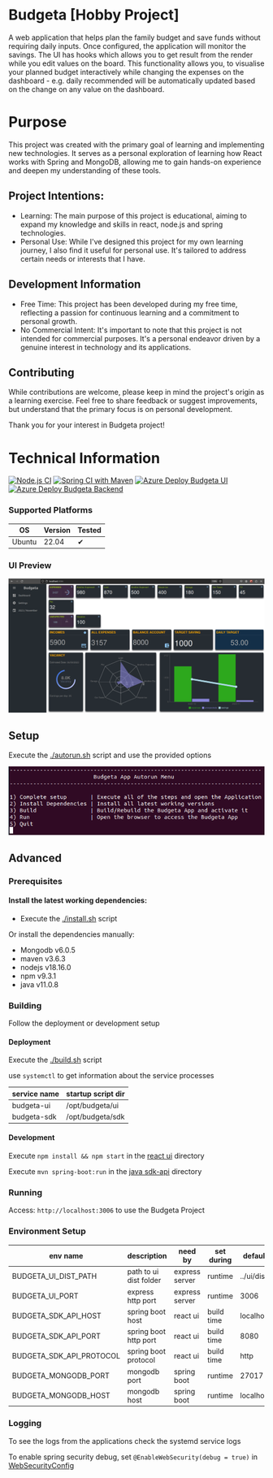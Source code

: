 # Budgeta [Hobby Project]
A web application that helps plan the family budget and save funds without requiring daily inputs. 
Once configured, the application will monitor the savings. The UI has hooks which allows you to get result from the render while you edit values on the board. This functionality allows you, to visualise your planned budget interactively while changing the expenses on the dashboard - e.g. daily recommended will be automatically updated based on the change on any value on the dashboard.

# Purpose
This project was created with the primary goal of learning and implementing new technologies. It serves as a personal exploration of learning how React works with Spring and MongoDB, allowing me to gain hands-on experience and deepen my understanding of these tools.

## Project Intentions:
- Learning: The main purpose of this project is educational, aiming to expand my knowledge and skills in react, node.js and spring technologies.
- Personal Use: While I've designed this project for my own learning journey, I also find it useful for personal use. It's tailored to address certain needs or interests that I have.

## Development Information
- Free Time: This project has been developed during my free time, reflecting a passion for continuous learning and a commitment to personal growth.
- No Commercial Intent: It's important to note that this project is not intended for commercial purposes. It's a personal endeavor driven by a genuine interest in technology and its applications.

## Contributing
While contributions are welcome, please keep in mind the project's origin as a learning exercise. Feel free to share feedback or suggest improvements, but understand that the primary focus is on personal development.

Thank you for your interest in Budgeta project!

# Technical Information

[![Node.js CI](https://github.com/stlevkov/budgeta/actions/workflows/node.js.yml/badge.svg?branch=main)](https://github.com/stlevkov/budgeta/actions/workflows/node.js.yml)  [![Spring CI with Maven](https://github.com/stlevkov/budgeta/actions/workflows/maven.yml/badge.svg?branch=main)](https://github.com/stlevkov/budgeta/actions/workflows/maven.yml)  [![Azure Deploy Budgeta UI](https://github.com/stlevkov/budgeta/actions/workflows/azure-main-budgeta-ui.yml/badge.svg)](https://github.com/stlevkov/budgeta/actions/workflows/azure-main-budgeta-ui.yml)  [![Azure Deploy Budgeta Backend](https://github.com/stlevkov/budgeta/actions/workflows/azure-main-budgeta-sdk-api.yml/badge.svg?branch=main)](https://github.com/stlevkov/budgeta/actions/workflows/azure-main-budgeta-sdk-api.yml)

### Supported Platforms

| OS     | Version | Tested |
| ------ | ------- | ------ |
| Ubuntu | 22.04   |    ✔   |

### UI Preview
![demo image not available](resources/budgeta_demo_preview_unreleased.png?raw=true)

## Setup
Execute the [./autorun.sh](./setup/autorun.sh) script and use the provided options

![autorun image not available](resources/autorun.png?raw=true)

## Advanced
### Prerequisites
#### Install the latest working dependencies:

- Execute the [./install.sh](./setup/install.sh) script

Or install the dependencies manually:
- Mongodb v6.0.5
- maven v3.6.3
- nodejs v18.16.0
- npm v9.3.1
- java v11.0.8

### Building

Follow the deployment or development setup

#### Deployment
Execute the [./build.sh](./setup/build.sh) script

use `systemctl` to get information about the service processes

| service name | startup script dir |
| ------------ |--------------------|
| budgeta-ui   | /opt/budgeta/ui    |
| budgeta-sdk  | /opt/budgeta/sdk   |

#### Development
Execute `npm install && npm start` in the [react ui](./ui/README.md) directory

Execute  `mvn spring-boot:run` in the [java sdk-api](./sdk-api/README.md) directory

### Running
Access:
``` http://localhost:3006 ``` to use the Budgeta Project

### Environment Setup

| env name                 | description            | need by        | set during | default    |
|--------------------------|------------------------|----------------|------------|------------|
| BUDGETA_UI_DIST_PATH     | path to ui dist folder | express server | runtime    | ../ui/dist |
| BUDGETA_UI_PORT          | express http port      | express server | runtime    | 3006       |
| BUDGETA_SDK_API_HOST     | spring boot host       | react ui       | build time | localhost  |
| BUDGETA_SDK_API_PORT     | spring boot http port  | react ui       | build time | 8080       |
| BUDGETA_SDK_API_PROTOCOL | spring boot protocol   | react ui       | build time | http       |
| BUDGETA_MONGODB_PORT     | mongodb port           | spring boot    | runtime    | 27017      |
| BUDGETA_MONGODB_HOST     | mongodb host           | spring boot    | runtime    | localhost  |

### Logging

To see the logs from the applications check the systemd service logs

To enable spring security debug, set `@EnableWebSecurity(debug = true)` in [WebSecurityConfig](./sdk-api/src/main/java/com/budgeta/sdk/api/config/WebSecurityConfig.java)
